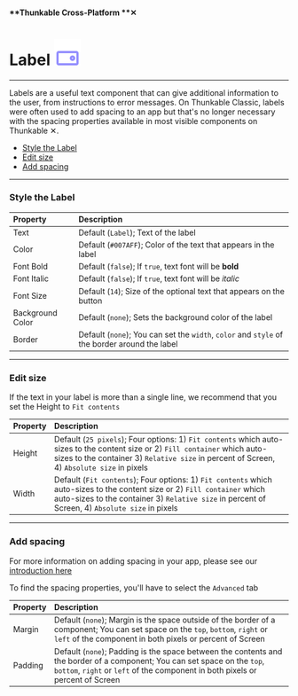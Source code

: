 #### **Thunkable Cross-Platform **✕

# Label ![](/assets/iOSviewIconLabel.png)

---

Labels are a useful text component that can give additional information to the user, from instructions to error messages. On Thunkable Classic, labels were often used to add spacing to an app but that's no longer necessary with the spacing properties available in most visible components on Thunkable ✕.

* [Style the Label](#style-the-label)
* [Edit size](#edit-size)
* [Add spacing](#add-spacing)

---

### Style the Label

| Property | Description |
| :--- | :--- |
| Text | Default \(`Label`\); Text of the label |
| Color | Default \(`#007AFF`\); Color of the text that appears in the label |
| Font Bold | Default \(`false`\); If `true`, text font will be **bold** |
| Font Italic | Default \(`false`\);  If `true`, text font will be _italic_ |
| Font Size | Default \(`14`\); Size of the optional text that appears on the button |
| Background Color | Default \(`none`\); Sets the background color of the label |
| Border | Default \(`none`\); You can set the `width`, `color` and `style` of the border around the label |

---

### Edit size

If the text in your label is more than a single line, we recommend that you set the Height to `Fit contents`

| Property | Description |
| :--- | :--- |
| Height | Default \(`25 pixels`\); Four options: 1\) `Fit contents` which auto-sizes to the content size or 2\) `Fill container` which auto-sizes to the container 3\) `Relative size` in percent of Screen, 4\) `Absolute size` in pixels |
| Width | Default \(`Fit contents`\); Four options: 1\) `Fit contents` which auto-sizes to the content size or 2\) `Fill container` which auto-sizes to the container 3\) `Relative size` in percent of Screen, 4\) `Absolute size` in pixels |

---

### Add spacing

For more information on adding spacing in your app, please see our [introduction here](/x/create/intro-spacing.md)

To find the spacing properties, you'll have to select the `Advanced` tab

| Property | Description |
| :--- | :--- |
| Margin | Default \(`none`\); Margin is the space outside of the border of a component; You can set space on the `top`, `bottom`, `right` or `left` of the component in both pixels or percent of Screen |
| Padding | Default \(`none`\); Padding is the space between the contents and the border of a component; You can set space on the `top`, `bottom`, `right` or `left` of the component in both pixels or percent of Screen |



